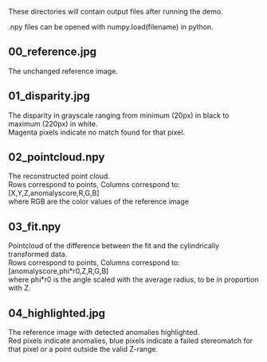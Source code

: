 These directories will contain output files after running the demo.

.npy files can be opened with numpy.load(filename) in python.

## 00_reference.jpg

The unchanged reference image.

## 01_disparity.jpg

The disparity in grayscale ranging from minimum (20px) in black to maximum (220px) in white.  
Magenta pixels indicate no match found for that pixel.

## 02_pointcloud.npy

The reconstructed point cloud.  
Rows correspond to points, Columns correspond to:  
[X,Y,Z,anomalyscore,R,G,B]  
where RGB are the color values of the reference image

## 03_fit.npy

Pointcloud of the difference between the fit and the cylindrically transformed data.  
Rows correspond to points, Columns correspond to:  
[anomalyscore,phi\*r0,Z,R,G,B]  
where phi\*r0 is the angle scaled with the average radius, to be in proportion with Z.

## 04_highlighted.jpg

The reference image with detected anomalies highlighted.  
Red pixels indicate anomalies, blue pixels indicate a failed stereomatch for that pixel or a point outside the valid Z-range.
